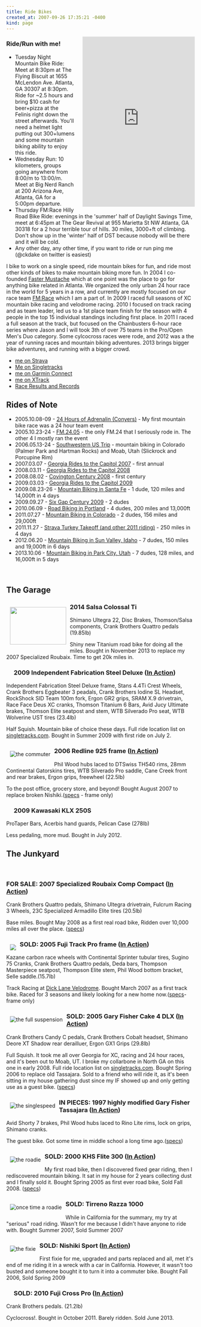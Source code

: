 ```yaml
---
title: Ride Bikes
created_at: 2007-09-26 17:35:21 -0400
kind: page
---
```

<div style="float: right; margin-left: 20px;">
<iframe height='454' width='300' frameborder='0' allowtransparency='true' scrolling='no' src='http://app.strava.com/athletes/5850/latest-rides/9538a0ecafeb51e7795c686881f29207a44f78b3'></iframe>
</div>

<h3>Ride/Run with me!</h3>

<ul>
<li>Tuesday Night Mountain Bike Ride:  Meet at 8:30pm at The Flying Biscuit at 1655 McLendon Ave. Atlanta, GA 30307 at 8:30pm. Ride for ~2.5 hours and bring $10 cash for beer+pizza at the Felinis right down the street afterwards. You'll need a helmet light putting out 300+lumens and some mountain biking ability to enjoy this ride.</li>
<li>Wednesday Run: 10 kilometers, groups going anywhere from 8:00/m to 13:00/m.  Meet at Big Nerd Ranch at 200 Arizona Ave, Atlanta, GA for a 5:00pm departure.</li>
<li>Thursday FM:Race Hilly Road Bike Ride: evenings in the 'summer' half of Daylight Savings Time, meet at 6:45pm at The Gear Revival at 955 Marietta St NW Atlanta, GA 30318 for a 2 hour terrible tour of hills. 30 miles, 3000+ft of climbing. Don't show up in the 'winter' half of DST because nobody will be there and it will be cold.</li>
<li>Any other day, any other time, if you want to ride or run ping me (@ckdake on twitter is easiest)</li>
</ul>

I bike to work on a single speed, ride mountain bikes for fun, and ride most other kinds of bikes to make mountain biking more fun.  In 2004 I co-founded <a href="http://fastermustache.org/">Faster Mustache</a> which at one point was the place to go for anything bike related in Atlanta. We organized the only urban 24 hour race in the world for 5 years in a row, and currently are mostly focused on our race team <a href="http://fastermustache.org/race">FM:Race</a> which I am a part of. In 2009 I raced full seasons of XC mountain bike racing and velodrome racing.  2010 I focused on track racing and as team leader, led us to a 1st place team finish for the season with 4 people in the top 15 individual standings including first place.  In 2011 I raced a full season at the track, but focused on the Chainbusters 6-hour race series where  Jason and I will took 3th of over 75 teams in the Pro/Open Men's Duo category.  Some cylcocross races were rode, and 2012 was a the year of running races and mountain biking adventures. 2013 brings bigger bike adventures, and running with a bigger crowd.

<ul>
<li><a href="http://www.strava.com/athletes/ckdake" rel="me">me on Strava</a></li>
<li><a href="http://www.singletracks.com/profile.php?u=480" rel="me">Me on Singletracks</a></li>
<li><a href="http://connect.garmin.com/profile/ckdake" rel="me">me on Garmin Connect</a></li>
<li><a href="http://xtrack.ckdake.com/" rel="me">me on XTrack</a></li>
<li><a href="http://ckdake.com/bikes/raceresults.html">Race Results and Records</a></li>
</ul>

<h2>Rides of Note</h2>
<ul>
<li>2005.10.08-09 - <a href="http://ckdake.com/gallery/2005/24hourbikerace/">24 Hours of Adrenalin (Conyers)</a> - My first mountain bike race was a 24 hour team event</li>
<li>2005.10.23-24 - <a href="http://fastermustache.org/fm24/2005/">FM.24.05</a> - the only FM.24 that I seriously rode in. The other 4 I mostly ran the event</li>
<li>2006.05.13-24 - <a href="http://ckdake.com/gallery/2006/may-sw/">Southwestern US Trip</a> - mountain biking in Colorado (Palmer Park and Hartman Rocks) and Moab, Utah (Slickrock and Porcupine Rim)</li>
<li>2007.03.07  - <a href="http://ckdake.com/gallery/misc/me/413358102_59f1ccf721_b.jpg.html">Georgia Rides to the Capitol 2007</a> - first annual</li>
<li>2008.03.11 - <a href="http://georgiaridestothecapitol.org/2008event.php">Georgia Rides to the Capitol 2008</a></li>
<li>2008.08.02 - <a href="http://ckdake.com/content/2008/covington-century.html">Covington Century 2008</a> - first century</li>
<li>2009.03.03 - <a href="http://vimeo.com/3463269">Georgia Rides to the Capitol 2009</a></li>
<li>2009.08.23-26 - <a href="http://ckdake.com/content/2009/mountain-biking-in-santa-fe.html">Mountain Biking in Santa Fe</a> - 1 dude, 120 miles and 14,000ft in 4 days</li>
<li>2009.09.27 - <a href="http://ckdake.com/content/2009/six-gap-century.html">Six Gap Century 2009</a> - 2 dudes</li>
<li>2010.06.09 - <a href="http://ckdake.com/content/2010/road-biking-in-portland-or.html">Road Biking in Portland</a> - 4 dudes, 200 miles and 13,000ft</li>
<li>2011.07.27 - <a href="http://ckdake.com/content/2011/mountain-biking-in-colorado.html">Mountain Biking in Colorado</a> - 2 dudes, 156 miles and 29,000ft</li>
<li>2011.11.27 - <a href="http://ckdake.com/content/2011/riding-bikes-in-2011.html">Strava Turkey Takeoff (and other 2011 riding)</a> - 250 miles in 4 days</li>
<li>2012.06.20 - <a href="http://ckdake.com/content/2012/2012-mountain-bike-trip-sun-valley.html">Mountain Biking in Sun Valley, Idaho</a> - 7 dudes, 150 miles and 19,000ft in 6 days</li>
<li>2013.10.06 - <a href="http://ckdake.com/content/2013/mtb-2k13-park-city.html">Mountain Biking in Park City, Utah</a> - 7 dudes, 128 miles, and 16,000ft in 5 days</li>
</ul>


<br style="clear: both;" />
<h2>The Garage</h2>
<div style="clear: both;">
<a href="http://ckdake.com/gallery/2013/salsa-colossal-ti/"><img style="float: left; margin: 10px;  width: 150px; height: 100px;" src="http://ckdake.com/gallery2/gallery/96520-3/IMG_1726.jpg" alt=""  width="150" height="100"/></a>
<h3>2014 Salsa Colossal Ti</h3>
<p>Shimano Ultegra 22, Disc Brakes, Thomson/Salsa components, Crank Brothers Quattro pedals (19.85lb)</p>
<p>Shiny new Titanium road bike for doing all the miles. Bought in November 2013 to replace my 2007 Specialized Roubaix. Time to get 20k miles in.</p>
<div style="clear: both;">
<a href="http://ckdake.com/gallery/misc/bikes/2009-if/"><img style="float: left; margin: 10px;" src="http://ckdake.com/gallery2/gallery/61600-6/2009-if.jpg" alt="" /></a>
<h3>2009 Independent Fabrication Steel Deluxe (<a href="http://ckdake.com/gallery2/gallery/76674-9/47777-212-031f.jpg" rel="lightbox">In Action</a>)</h3>
<p>Independent Fabrication Steel Deluxe frame, Stans 4.4Ti Crest Wheels, Crank Brothers Eggbeater 3 peadals, Crank Brothers Iodine SL Headset, RockShock SID Team 100m fork, Ergon GR2 grips, SRAM X.9 drivetrain, Race Face Deus XC cranks, Thomson Titanium 6 Bars, Avid Jucy Ultimate brakes, Thomson Elite seatpost and stem, WTB Silverado Pro seat, WTB Wolverine UST tires (23.4lb)</p>
<p>Half Squish. Mountain bike of choice these days. Full ride location list on <a href="http://www.singletracks.com/php/my/ridden.php?view_user=ckdake">singletracks.com</a>. Bought in Summer 2009 with first ride on July 2.</p>
</div>
<div style="clear: both;">
<a href="http://ckdake.com/gallery/misc/bikes/2006-redline/"><img style="float: left; margin: 10px;" src="http://ckdake.com/gallery2/gallery/76953-3/IMG_2046.JPG" alt="the commuter" /></a>
<h3>2006 Redline 925 frame (<a href="http://ckdake.com/gallery2/gallery/59261-4/1769783589_080e94ee5a_o.jpg" rel="lightbox">In Action</a>)</h3>
<p>Phil Wood hubs laced to DTSwiss TH540 rims, 28mm Continental Gatorskins tires, WTB Silverado Pro saddle, Cane Creek front and rear brakes, Ergon grips, freewheel (22.5lb)</p>
<p>To the post office, grocery store, and beyond! Bought August 2007 to replace broken Nishiki.(<a href="http://www.bikepedia.com/QuickBike/BikeSpecs.aspx?Year=2007&Brand=Redline&Model=925&Type=bike">specs</a> - frame only)</p>
</div>
<div style="clear: both;">
<a href="http://ckdake.com/gallery/misc/bikes/2009-klx250s/"><img style="float: left; margin: 10px;" src="http://ckdake.com/gallery2/gallery/85700-2/2009-klx250s.jpg" alt="" /></a>
<h3>2009 Kawasaki KLX 250S</h3>
<p>ProTaper Bars, Acerbis hand guards, Pelican Case (278lb)</p>
<p>Less pedaling, more mud. Bought in July 2012.</p>
</div>
<div style="clear: both;">
<h2>The Junkyard</h2>
<br style="clear: both;" />
<a href="http://ckdake.com/gallery/misc/bikes/2007-specialized/"><img style="float: left; margin: 10px;" src="http://ckdake.com/gallery2/gallery/51555-4/2007-specialized.jpg" alt="" /></a>
<h3>FOR SALE: 2007 Specialized Roubaix Comp Compact (<a href="http://ckdake.com/gallery2/gallery/72735-7/DSCN0666.JPG" rel="lightbox">In Action</a>)</h3>
<p>Crank Brothers Quattro pedals, Shimano Ultegra drivetrain, Fulcrum Racing 3 Wheels, 23C Specialized Armadillo Elite tires (20.5lb)</p>
<p>Base miles.  Bought May 2008 as a first real road bike, Ridden over 10,000 miles all over the place. (<a href="http://www.bikepedia.com/QuickBike/BikeSpecs.aspx?Year=2007&Brand=Specialized&Model=Roubaix+Comp+Compact&Type=bike">specs</a>)</p>
</div>
<div style="clear: both;">
<a href="http://ckdake.com/gallery/misc/bikes/2005-fuji/"><img style="float: left; margin: 10px;" src="http://ckdake.com/gallery2/gallery/45148-11/2005-fuji.jpg" atl="the track bike" /></a>
<h3>SOLD: 2005 Fuji Track Pro frame (<a href="http://ckdake.com/gallery2/gallery/74071-7/0440057-R1-052-24A.jpg" rel="lightbox">In Action</a>)</h3>
<p>Kazane carbon race wheels with Continental Sprinter tubular tires, Sugino 75 Cranks, Crank Brothers Quattro pedals, Deda bars, Thompson Masterpiece seatpost, Thompson Elite stem, Phil Wood bottom bracket, Selle saddle.(15.7lb)</p>
<p>Track Racing at <a href="http://www.dicklanevelodrome.com/">Dick Lane Velodrome</a>. Bought March 2007 as a first track bike. Raced for 3 seasons and likely looking for a new home now.(<a href="http://www.bikepedia.com/QuickBike/BikeSpecs.aspx?Year=2005&Brand=Fuji&Model=Track+Pro&Type=bike">specs</a>- frame only)</p>
</div>
<div style="clear: both;">
<a href="http://ckdake.com/gallery/misc/bikes/2005-fisher/"><img style="float: left; margin: 10px;" src="http://ckdake.com/gallery2/gallery/61595-4/2005-fisher.jpg" alt="the full suspension" /></a>
<h3>SOLD: 2005 Gary Fisher Cake 4 DLX (<a href="http://ckdake.com/gallery2/gallery/59356-4/DSC_0442.JPG" rel="lightbox">In Action</a>)</h3>
<p>Crank Brothers Candy C pedals, Crank Brothers Cobalt headset, Shimano Deore XT Shadow rear derailluer, Ergon GX1 Grips (29.8lb)</p>
<p>Full Squish. It took me all over Georgia for XC, racing and 24 hour races, and it's been out to Moab, UT. I broke my collarbone in North GA on this one in early 2008. Full ride location list on <a href="http://www.singletracks.com/php/my/ridden.php?view_user=ckdake">singletracks.com</a>. Bought Spring 2006 to replace old Tassajara. Sold to a friend who will ride it, as it's been sitting in my house gathering dust since my IF showed up and only getting use as a guest bike. (<a href="http://www.bikepedia.com/QuickBike/BikeSpecs.aspx?Year=2005&Brand=Gary+Fisher&Model=Cake+4+DLX&Type=bike">specs</a>)</p>
</div>
<div style="clear: both;">
<a href="http://ckdake.com/gallery/misc/bikes/1997-fisher/"><img style="float: left; margin: 10px;" src="http://ckdake.com/gallery2/gallery/61591-4/1997-fisher.jpg" alt="the singlespeed" /></a>
<h3>IN PIECES: 1997 highly modified Gary Fisher Tassajara (<a href="http://ckdake.com/gallery2/gallery/35408-11/IMG_2233.jpg" rel="lightbox">In Action</a>)</h3>
<p>Avid Shorty 7 brakes, Phil Wood hubs laced to Rino Lite rims, lock on grips, Shimano cranks.</p>
<p>The guest bike. Got some time in middle school a long time ago.(<a href="http://www.bikepedia.com/QuickBike/BikeSpecs.aspx?Year=1997&Brand=Gary%20Fisher&Model=Tassajara&Type=bike">specs</a>)</p>
</div>
<div style="clear: both;">
<a href="http://ckdake.com/gallery/misc/bikes/2005-khs/"><img style="float: left; margin: 10px;" src="http://ckdake.com/gallery2/gallery/61589-2/2005-khs.jpg" alt="the roadie" /></a>
<h3>SOLD: 2000 KHS Flite 300 (<a href="http://ckdake.com/gallery2/gallery/59350-4/CMASS_SEPT_017.jpg" rel="lightbox">In Action</a>)</h3>
<p>My first road bike, then I discovered fixed gear riding, then I rediscovered mountain biking. It sat in my house for 2 years collecting dust and I finally sold it. Bought Spring 2005 as first ever road bike, Sold Fall 2008. (<a href="http://www.bikepedia.com/QuickBike/BikeSpecs.aspx?Year=2000&Brand=KHS&Model=Flite+300&Type=bike">specs</a>)</p>
</div>
<div style="clear: both;">
<a href="http://ckdake.com/gallery/misc/bikes/2007-tirreno/"><img style="float: left; margin: 10px;" src="http://ckdake.com/gallery2/gallery/46503-5/2007-tirreno.jpg" alt="once time a roadie" /></a>
<h3>SOLD: Tirreno Razza 1000</h3>
<p>While in California for the summary, my try at "serious" road riding. Wasn't for me because I didn't have anyone to ride with. Bought Summer 2007, Sold Summer 2007</p>
</div>
<div style="clear: both;">
<a href="http://ckdake.com/gallery2/gallery/32954-3/img_4355.jpg"><img style="float: left; margin: 10px;" src="http://ckdake.com/gallery2/gallery/32954-3/img_4355.jpg" alt="the fixie"></a>
<h3>SOLD: Nishiki Sport (<a href="http://ckdake.com/gallery2/gallery/59254-2/SNC10419.JPG" rel="lightbox">In Action</a>)</h3>
<p>First fixie for me, upgraded and parts replaced and all, met it's end of me riding it in a wreck with a car in California. However, it wasn't too busted and someone bought it to turn it into a commuter bike. Bought Fall 2006, Sold Spring 2009</p>
</div>
<div style="clear: both;">
<a href="http://ckdake.com/gallery/misc/bikes/2010-fuji-cross-pro/"><img style="float: left; margin: 10px;" src="http://ckdake.com/gallery2/gallery/81282-2/2010-fuji-cross-pro.jpg" alt="" /></a>
<h3>SOLD: 2010 Fuji Cross Pro (<a href="http://ckdake.com/gallery2/gallery/82092-4/394639_10100550207436955_27402093_51269995_177873058_n.jpeg" rel="lightbox">In Action</a>)</h3>
<p>Crank Brothers pedals. (21.2lb)</p>
<p>Cyclocross!. Bought in October 2011. Barely ridden. Sold June 2013.</p>
</div>
